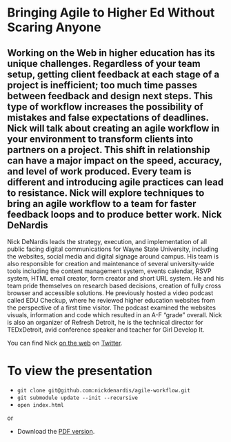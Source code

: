 Bringing Agile to Higher Ed Without Scaring Anyone
==============

Working on the Web in higher education has its unique challenges. Regardless of your team setup, getting client feedback at each stage of a project is inefficient; too much time passes between feedback and design next steps. This type of workflow increases the possibility of mistakes and false expectations of deadlines. Nick will talk about creating an agile workflow in your environment to transform clients into partners on a project. This shift in relationship can have a major impact on the speed, accuracy, and level of work produced. Every team is different and introducing agile practices can lead to resistance. Nick will explore techniques to bring an agile workflow to a team for faster feedback loops and to produce better work.
Nick DeNardis
-------------

Nick DeNardis leads the strategy, execution, and implementation of all public facing digital communications for Wayne State University, including the websites, social media and digital signage around campus. His team is also responsible for creation and maintenance of several university-wide tools including the content management system, events calendar, RSVP system, HTML email creator, form creator and short URL system. He and his team pride themselves on research based decisions, creation of fully cross browser and accessible solutions.
He previously hosted a video podcast called EDU Checkup, where he reviewed higher education websites from the perspective of a first time visitor. The podcast examined the websites visuals, information and code which resulted in an A-F “grade” overall. Nick is also an organizer of Refresh Detroit, he is the technical director for TEDxDetroit, avid conference speaker and teacher for Girl Develop It.

You can find Nick [on the web](http://nickdenardis.com) on [Twitter](https://twitter.com/nickdenardis).

To view the presentation
==============

* `git clone git@github.com:nickdenardis/agile-workflow.git`
* `git submodule update --init --recursive`
* `open index.html`

or

* Download the [PDF version](agile-workflow.pdf).
